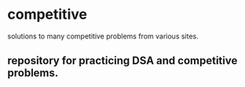 # competitive
solutions to many competitive problems from various sites.

<h2>repository for practicing DSA and competitive problems.</h2>
